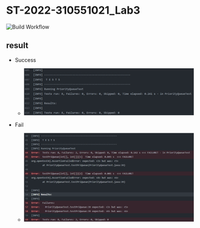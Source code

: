 # ST-2022-310551021_Lab3
![Build Workflow](https://github.com/FreemanHung/ST-2022-310551021_Lab3/actions/workflows/build.yml/badge.svg?event=push)

## result
- Success
  - ![success](images/Test_Succ.png)

- Fail
  - ![fail](images/Test_Fail.png)
